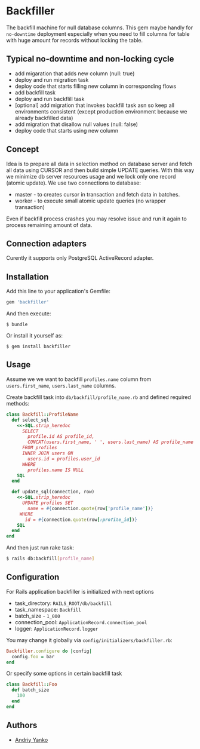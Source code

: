 # Backfiller

The backfill machine for null database columns.
This gem maybe handly for `no-downtime` deployment especially when you need to fill columns for table with huge amount for records without locking the table.

## Typical no-downtime and non-locking cycle

* add migaration that adds new column (null: true)
* deploy and run migration task
* deploy code that starts filling new column in corresponding flows
* add backfill task
* deploy and run backflill task
* [optional] add migration that invokes backfill task asn so keep all environments consistent (except production environment because we already backfilled data)
* add migration that disallow null values (null: false)
* deploy code that starts using new column


## Concept

Idea is to prepare all data in selection method on database server and fetch all data using CURSOR and then build simple UPDATE queries.
With this way we minimize db server resources usage and we lock only one record (atomic update).
We use two connections to database:
* master - to creates cursor in transaction and fetch data in batches.
* worker - to execute small atomic update queries (no wrapper transaction)

Even if backfill process crashes you may resolve issue and run it again to process remaining amount of data.

## Connection adapters

Curently it supports only PostgreSQL ActiveRecord adapter.

## Installation

Add this line to your application's Gemfile:

```ruby
gem 'backfiller'
```

And then execute:

    $ bundle

Or install it yourself as:

    $ gem install backfiller

## Usage

Assume we we want to backfill `profiles.name` column from `users.first_name`, `users.last_name` columns.

Create backfill task into `db/backfill/profile_name.rb` and defined required methods:

```ruby
class Backfill::ProfileName
  def select_sql
    <<-SQL.strip_heredoc
      SELECT
        profile.id AS profile_id,
        CONCAT(users.first_name, ' ', users.last_name) AS profile_name
      FROM profiles
      INNER JOIN users ON
        users.id = profiles.user_id
      WHERE
        profiles.name IS NULL
    SQL
  end

  def update_sql(connection, row)
    <<-SQL.strip_heredoc
      UPDATE profiles SET
        name = #{connection.quote(row['profile_name'])}
     WHERE
       id = #{connection.quote(row[:profile_id])}
    SQL
  end
end
```

And then just run rake task:

```bash
$ rails db:backfill[profile_name]
```


## Configuration

For Rails application backfiller is initialized with next options

* task_directory: `RAILS_ROOT/db/backfill`
* task_namespace: `Backfill`
* batch_size - `1_000`
* connection_pool: `ApplicationRecord.connection_pool`
* logger: `ApplicationRecord.logger`

You may change it globally via `config/initializers/backfiller.rb`:

```ruby
Backfiller.configure do |config|
  config.foo = bar
end
```

Or specify some options in certain backfill task

```ruby
class Backfill::Foo
  def batch_size
    100
  end
end
```

## Authors

* [Andriy Yanko](http://ayanko.github.io)
